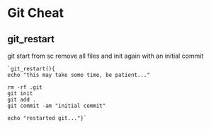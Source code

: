 # Git Cheat

## git_restart
git start from sc
remove all files and init again with an initial commit

	`git_restart(){
	echo "this may take some time, be patient..."

	rm -rf .git
	git init
	git add .
	git commit -am "initial commit"

	echo "restarted git..."}`
<!--stackedit_data:
eyJoaXN0b3J5IjpbLTU4ODgxMDUwOV19
-->